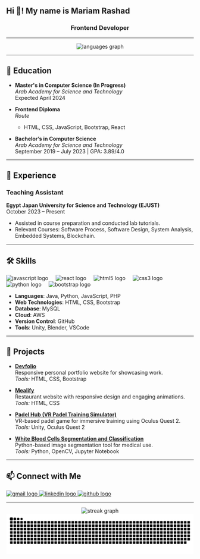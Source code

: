 <h2 align="left">Hi 👋! My name is Mariam Rashad</h2>

<h3 align="center">Frontend Developer</h3>

---

<div align="center">
  <img src="https://github-readme-stats.vercel.app/api/top-langs?username=MariamRashad6&locale=en&hide_title=false&layout=compact&card_width=320&langs_count=7&theme=dracula&hide_border=false" height="150" alt="languages graph"  />
</div>

---

## 🏫 Education

- **Master's in Computer Science (In Progress)**  
  *Arab Academy for Science and Technology*  
  Expected April 2024

- **Frontend Diploma**  
  *Route*   
  - HTML, CSS, JavaScript, Bootstrap, React

- **Bachelor’s in Computer Science**  
  *Arab Academy for Science and Technology*  
  September 2019 – July 2023 | GPA: 3.89/4.0

---

## 💼 Experience

### Teaching Assistant  
**Egypt Japan University for Science and Technology (EJUST)**  
October 2023 – Present  
- Assisted in course preparation and conducted lab tutorials.
- Relevant Courses: Software Process, Software Design, System Analysis, Embedded Systems, Blockchain.

---

## 🛠 Skills

<div align="left">
  <img src="https://cdn.jsdelivr.net/gh/devicons/devicon/icons/javascript/javascript-original.svg" height="30" alt="javascript logo"  />
  <img width="12" />
  <img src="https://cdn.jsdelivr.net/gh/devicons/devicon/icons/react/react-original.svg" height="30" alt="react logo"  />
  <img width="12" />
  <img src="https://cdn.jsdelivr.net/gh/devicons/devicon/icons/html5/html5-original.svg" height="30" alt="html5 logo"  />
  <img width="12" />
  <img src="https://cdn.jsdelivr.net/gh/devicons/devicon/icons/css3/css3-original.svg" height="30" alt="css3 logo"  />
  <img width="12" />
  <img src="https://cdn.jsdelivr.net/gh/devicons/devicon/icons/python/python-original.svg" height="30" alt="python logo"  />
  <img width="12" />
  <img src="https://cdn.jsdelivr.net/gh/devicons/devicon/icons/bootstrap/bootstrap-original.svg" height="30" alt="bootstrap logo"  />
</div>

- **Languages**: Java, Python, JavaScript, PHP  
- **Web Technologies**: HTML, CSS, Bootstrap  
- **Database**: MySQL  
- **Cloud**: AWS  
- **Version Control**: GitHub  
- **Tools**: Unity, Blender, VSCode  

---

## 🚀 Projects

- **[Devfolio](https://mariamrashad6.github.io/Devfolio/)**  
  Responsive personal portfolio website for showcasing work.  
  *Tools:* HTML, CSS, Bootstrap

- **[Mealify](https://mariamrashad6.github.io/Mealify/)**  
  Restaurant website with responsive design and engaging animations.  
  *Tools:* HTML, CSS

- **[Padel Hub (VR Padel Training Simulator)](https://github.com/MariamRashad6/Padel-Hub)**  
  VR-based padel game for immersive training using Oculus Quest 2.  
  *Tools:* Unity, Oculus Quest 2

- **[White Blood Cells Segmentation and Classification](https://github.com/MariamRashad6/White-Blood-Cells-Classifier)**  
  Python-based image segmentation tool for medical use.  
  *Tools:* Python, OpenCV, Jupyter Notebook

---

## 📫 Connect with Me

<div align="left">
  <a href="mailto:mariamrashad062@gmail.com" target="_blank">
    <img src="https://img.shields.io/static/v1?message=Gmail&logo=gmail&label=&color=D14836&logoColor=white&labelColor=&style=for-the-badge" height="35" alt="gmail logo"  />
  </a>
  <a href="https://www.linkedin.com/in/mariam-ra" target="_blank">
    <img src="https://img.shields.io/static/v1?message=LinkedIn&logo=linkedin&label=&color=0077B5&logoColor=white&labelColor=&style=for-the-badge" height="35" alt="linkedin logo"  />
  </a>
  <a href="https://github.com/MariamRashad6" target="_blank">
    <img src="https://img.shields.io/static/v1?message=GitHub&logo=github&label=&color=black&logoColor=white&labelColor=&style=for-the-badge" height="35" alt="github logo"  />
  </a>
</div>

---

<div align="center">
  <img src="https://github-readme-streak-stats.herokuapp.com?user=MariamRashad6&theme=dracula&hide_border=true" height="150" alt="streak graph"  />
</div>

<div align="center">
  <img src="https://raw.githubusercontent.com/Platane/snk/output/github-contribution-grid-snake.svg" alt="Snake Animation" />
</div>



